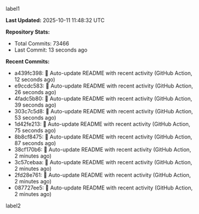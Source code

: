 
label1 
<!-- ACTIVITY_START -->
**Last Updated:** 2025-10-11 11:48:32 UTC

**Repository Stats:**
- Total Commits: 73466
- Last Commit: 13 seconds ago

**Recent Commits:**
- a439fc398: 🤖 Auto-update README with recent activity (GitHub Action, 12 seconds ago)
- e9ccdc583: 🤖 Auto-update README with recent activity (GitHub Action, 26 seconds ago)
- 4fadc5b80: 🤖 Auto-update README with recent activity (GitHub Action, 39 seconds ago)
- 303c7c5d8: 🤖 Auto-update README with recent activity (GitHub Action, 53 seconds ago)
- 1d42fe213: 🤖 Auto-update README with recent activity (GitHub Action, 75 seconds ago)
- 8b8cf8475: 🤖 Auto-update README with recent activity (GitHub Action, 87 seconds ago)
- 38cf170b6: 🤖 Auto-update README with recent activity (GitHub Action, 2 minutes ago)
- 3c57cebaa: 🤖 Auto-update README with recent activity (GitHub Action, 2 minutes ago)
- 2fd28e761: 🤖 Auto-update README with recent activity (GitHub Action, 2 minutes ago)
- 087727ee5: 🤖 Auto-update README with recent activity (GitHub Action, 2 minutes ago)
<!-- ACTIVITY_END -->

label2
